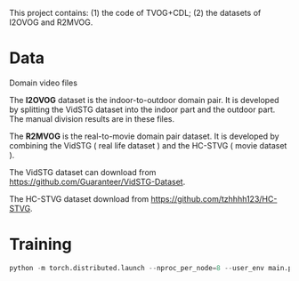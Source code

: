 This project contains: (1) the code of TVOG+CDL; (2) the datasets of I2OVOG and R2MVOG.

# Data

Domain video files

The **I2OVOG** dataset is the indoor-to-outdoor domain pair. It is developed by splitting the VidSTG dataset into the indoor part and the outdoor part. The manual division results are in these files.

The **R2MVOG** is the real-to-movie domain pair dataset. It is developed by combining the VidSTG ( real life dataset ) and the HC-STVG ( movie dataset ).

The VidSTG dataset can download from https://github.com/Guaranteer/VidSTG-Dataset.

The HC-STVG dataset download from https://github.com/tzhhhh123/HC-STVG.



# Training
```python
python -m torch.distributed.launch --nproc_per_node=8 --user_env main.py --load .../pretrained_resnet101_checkpoint.pth --ema --no_contrastive_align_loss 
```

